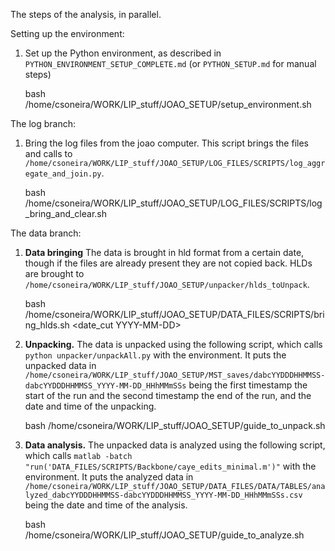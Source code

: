 

The steps of the analysis, in parallel.

Setting up the environment:
1. Set up the Python environment, as described in `PYTHON_ENVIRONMENT_SETUP_COMPLETE.md` (or `PYTHON_SETUP.md` for manual steps)

    bash /home/csoneira/WORK/LIP_stuff/JOAO_SETUP/setup_environment.sh

The log branch:
1. Bring the log files from the joao computer. This script brings the files and calls to `/home/csoneira/WORK/LIP_stuff/JOAO_SETUP/LOG_FILES/SCRIPTS/log_aggregate_and_join.py`.

    bash /home/csoneira/WORK/LIP_stuff/JOAO_SETUP/LOG_FILES/SCRIPTS/log_bring_and_clear.sh

The data branch:
1. **Data bringing** The data is brought in hld format from a certain date, though if the files are already present they are not copied back. HLDs are brought to `/home/csoneira/WORK/LIP_stuff/JOAO_SETUP/unpacker/hlds_toUnpack`.

    bash /home/csoneira/WORK/LIP_stuff/JOAO_SETUP/DATA_FILES/SCRIPTS/bring_hlds.sh <date_cut YYYY-MM-DD>

2. **Unpacking.** The data is unpacked using the following script, which calls `python unpacker/unpackAll.py` with the environment. It puts the unpacked data in `/home/csoneira/WORK/LIP_stuff/JOAO_SETUP/MST_saves/dabcYYDDDHHMMSS-dabcYYDDDHHMMSS_YYYY-MM-DD_HHhMMmSSs` being the first timestamp the start of the run and the second timestamp the end of the run, and the date and time of the unpacking.

    bash /home/csoneira/WORK/LIP_stuff/JOAO_SETUP/guide_to_unpack.sh

3. **Data analysis.** The unpacked data is analyzed using the following script, which calls `matlab -batch "run('DATA_FILES/SCRIPTS/Backbone/caye_edits_minimal.m')"` with the environment. It puts the analyzed data in `/home/csoneira/WORK/LIP_stuff/JOAO_SETUP/DATA_FILES/DATA/TABLES/analyzed_dabcYYDDDHHMMSS-dabcYYDDDHHMMSS_YYYY-MM-DD_HHhMMmSSs.csv` being the date and time of the analysis.

    bash /home/csoneira/WORK/LIP_stuff/JOAO_SETUP/guide_to_analyze.sh